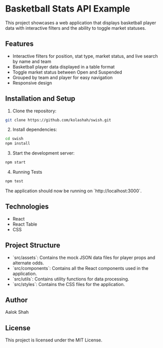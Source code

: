 # Basketball Stats API Example

This project showcases a web application that displays basketball player data with interactive filters and the ability to toggle market statuses.

## Features

- Interactive filters for position, stat type, market status, and live search by name and team
- Basketball player data displayed in a table format
- Toggle market status between Open and Suspended
- Grouped by team and player for easy navigation
- Responsive design

## Installation and Setup

1. Clone the repository:

```bash
git clone https://github.com/kolashah/swish.git
```

2. Install dependencies:

```bash
cd swish
npm install
```

3. Start the development server:

```bash
npm start
```

4. Running Tests

```bash
npm test
```


The application should now be running on \`http://localhost:3000\`.

## Technologies

- React
- React Table
- CSS

## Project Structure

- \`src/assets\`: Contains the mock JSON data files for player props and alternate odds.
- \`src/components\`: Contains all the React components used in the application.
- \`src/utils\`: Contains utility functions for data processing.
- \`src/styles\`: Contains the CSS files for the application.

## Author

Aalok Shah

## License

This project is licensed under the MIT License.
